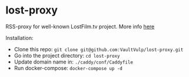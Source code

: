 # lost-proxy

RSS-proxy for well-known LostFilm.tv project. More info [here](https://www.vaultvulp.dev/posts/lostproxy/)

Installation: 
* Clone this repo: `git clone git@github.com:VaultVulp/lost-proxy.git`
* Go into the project directory: `cd lost-proxy`
* Update domain name in: `./caddy/conf/Caddyfile`
* Run docker-compose: `docker-compose up -d`
